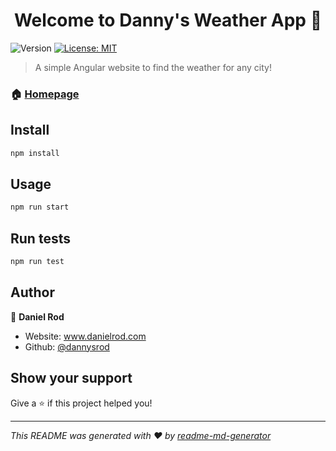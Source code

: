 <h1 align="center">Welcome to Danny's Weather App 👋</h1>
<p>
  <img alt="Version" src="https://img.shields.io/badge/version-1.0.0-blue.svg?cacheSeconds=2592000" />
  <a href="#" target="_blank">
    <img alt="License: MIT" src="https://img.shields.io/badge/License-MIT-yellow.svg" />
  </a>
</p>

> A simple Angular website to find the weather for any city!

### 🏠 [Homepage](www.weatheringit.online)

## Install

```sh
npm install
```

## Usage

```sh
npm run start
```

## Run tests

```sh
npm run test
```

## Author

👤 **Daniel Rod**

* Website: www.danielrod.com
* Github: [@dannysrod](https://github.com/dannysrod)

## Show your support

Give a ⭐️ if this project helped you!

***
_This README was generated with ❤️ by [readme-md-generator](https://github.com/kefranabg/readme-md-generator)_